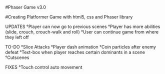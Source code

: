#Phaser Game v3.0

#Creating Platformer Game with html5, css and Phaser library

UPDATES
°Player can now go to previous scenes
°Player has more abilities (slide, crouch, crouch-walk and roll)
°User can continue game from where they left off

TO-DO
°Slice Attacks
°Player dash animation
°Coin particles after enemy defeat
°Text-box when player reaches certain dominants in a scene
°Cutscenes

FIXES
°Touch control auto movement

